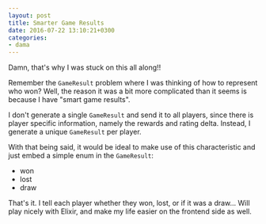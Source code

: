```yaml
---
layout: post
title: Smarter Game Results
date: 2016-07-22 13:10:21+0300
categories: 
- dama
---
```


Damn, that's why I was stuck on this all along!!

Remember the `GameResult` problem where I was thinking of how to represent who won? Well, the reason it was a bit more complicated than it seems is because I have "smart game results".

I don't generate a single `GameResult` and send it to all players, since there is player specific information, namely the rewards and rating delta. Instead, I generate a unique `GameResult` per player.

With that being said, it would be ideal to make use of this characteristic and just embed a simple enum in the `GameResult`:

+ won
+ lost
+ draw

That's it. I tell each player whether they won, lost, or if it was a draw... Will play nicely with Elixir, and make my life easier on the frontend side as well.

